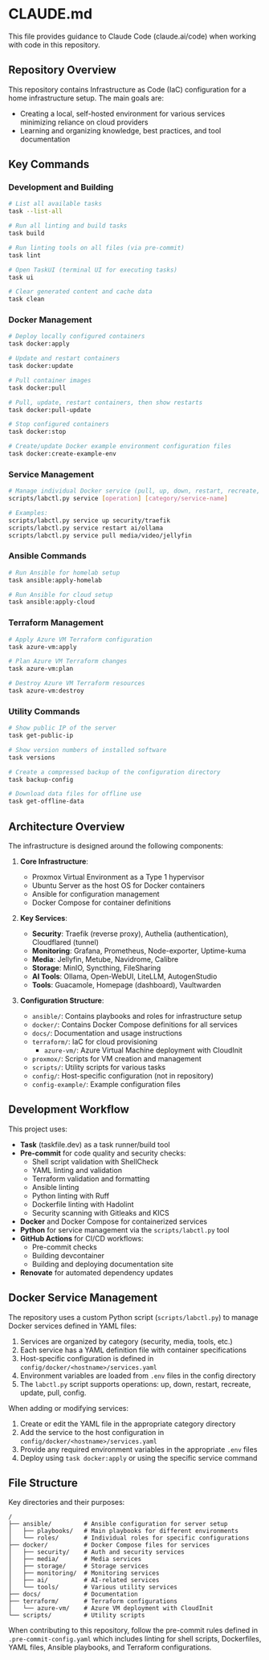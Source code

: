 # CLAUDE.md

This file provides guidance to Claude Code (claude.ai/code) when working with code in this repository.

## Repository Overview

This repository contains Infrastructure as Code (IaC) configuration for a home infrastructure setup. The main goals are:
- Creating a local, self-hosted environment for various services minimizing reliance on cloud providers
- Learning and organizing knowledge, best practices, and tool documentation

## Key Commands

### Development and Building

```bash
# List all available tasks
task --list-all

# Run all linting and build tasks
task build

# Run linting tools on all files (via pre-commit)
task lint

# Open TaskUI (terminal UI for executing tasks)
task ui

# Clear generated content and cache data
task clean
```

### Docker Management

```bash
# Deploy locally configured containers
task docker:apply

# Update and restart containers
task docker:update

# Pull container images
task docker:pull

# Pull, update, restart containers, then show restarts
task docker:pull-update

# Stop configured containers
task docker:stop

# Create/update Docker example environment configuration files
task docker:create-example-env
```

### Service Management

```bash
# Manage individual Docker service (pull, up, down, restart, recreate, config)
scripts/labctl.py service [operation] [category/service-name]

# Examples:
scripts/labctl.py service up security/traefik
scripts/labctl.py service restart ai/ollama
scripts/labctl.py service pull media/video/jellyfin
```

### Ansible Commands

```bash
# Run Ansible for homelab setup
task ansible:apply-homelab

# Run Ansible for cloud setup
task ansible:apply-cloud
```

### Terraform Management

```bash
# Apply Azure VM Terraform configuration
task azure-vm:apply

# Plan Azure VM Terraform changes
task azure-vm:plan

# Destroy Azure VM Terraform resources
task azure-vm:destroy
```

### Utility Commands

```bash
# Show public IP of the server
task get-public-ip

# Show version numbers of installed software
task versions

# Create a compressed backup of the configuration directory
task backup-config

# Download data files for offline use
task get-offline-data
```

## Architecture Overview

The infrastructure is designed around the following components:

1. **Core Infrastructure**:
   - Proxmox Virtual Environment as a Type 1 hypervisor
   - Ubuntu Server as the host OS for Docker containers
   - Ansible for configuration management
   - Docker Compose for container definitions

2. **Key Services**:
   - **Security**: Traefik (reverse proxy), Authelia (authentication), Cloudflared (tunnel)
   - **Monitoring**: Grafana, Prometheus, Node-exporter, Uptime-kuma
   - **Media**: Jellyfin, Metube, Navidrome, Calibre
   - **Storage**: MinIO, Syncthing, FileSharing
   - **AI Tools**: Ollama, Open-WebUI, LiteLLM, AutogenStudio
   - **Tools**: Guacamole, Homepage (dashboard), Vaultwarden

3. **Configuration Structure**:
   - `ansible/`: Contains playbooks and roles for infrastructure setup
   - `docker/`: Contains Docker Compose definitions for all services
   - `docs/`: Documentation and usage instructions
   - `terraform/`: IaC for cloud provisioning
     - `azure-vm/`: Azure Virtual Machine deployment with CloudInit
   - `proxmox/`: Scripts for VM creation and management
   - `scripts/`: Utility scripts for various tasks
   - `config/`: Host-specific configuration (not in repository)
   - `config-example/`: Example configuration files

## Development Workflow

This project uses:
- **Task** (taskfile.dev) as a task runner/build tool
- **Pre-commit** for code quality and security checks:
  - Shell script validation with ShellCheck
  - YAML linting and validation
  - Terraform validation and formatting
  - Ansible linting
  - Python linting with Ruff
  - Dockerfile linting with Hadolint
  - Security scanning with Gitleaks and KICS
- **Docker** and Docker Compose for containerized services
- **Python** for service management via the `scripts/labctl.py` tool
- **GitHub Actions** for CI/CD workflows:
  - Pre-commit checks
  - Building devcontainer
  - Building and deploying documentation site
- **Renovate** for automated dependency updates

## Docker Service Management

The repository uses a custom Python script (`scripts/labctl.py`) to manage Docker services defined in YAML files:

1. Services are organized by category (security, media, tools, etc.)
2. Each service has a YAML definition file with container specifications
3. Host-specific configuration is defined in `config/docker/<hostname>/services.yaml`
4. Environment variables are loaded from `.env` files in the config directory
5. The `labctl.py` script supports operations: up, down, restart, recreate, update, pull, config.

When adding or modifying services:
1. Create or edit the YAML file in the appropriate category directory
2. Add the service to the host configuration in `config/docker/<hostname>/services.yaml`
3. Provide any required environment variables in the appropriate `.env` files
4. Deploy using `task docker:apply` or using the specific service command

## File Structure

Key directories and their purposes:

```text
/
├── ansible/         # Ansible configuration for server setup
│   ├── playbooks/   # Main playbooks for different environments
│   └── roles/       # Individual roles for specific configurations
├── docker/          # Docker Compose files for services
│   ├── security/    # Auth and security services
│   ├── media/       # Media services
│   ├── storage/     # Storage services
│   ├── monitoring/  # Monitoring services
│   ├── ai/          # AI-related services
│   └── tools/       # Various utility services
├── docs/            # Documentation
├── terraform/       # Terraform configurations
│   └── azure-vm/    # Azure VM deployment with CloudInit
└── scripts/         # Utility scripts
```

When contributing to this repository, follow the pre-commit rules defined in `.pre-commit-config.yaml` which includes linting for shell scripts, Dockerfiles, YAML files, Ansible playbooks, and Terraform configurations.
